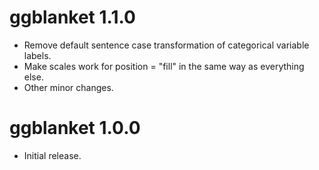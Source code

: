 # ggblanket 1.1.0

* Remove default sentence case transformation of categorical variable labels.
* Make scales work for position = "fill" in the same way as everything else.
* Other minor changes.

# ggblanket 1.0.0

* Initial release.
